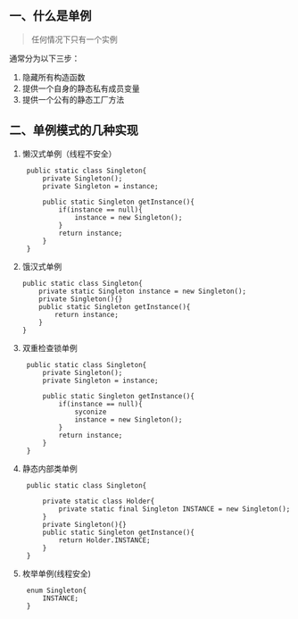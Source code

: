## 一、什么是单例 ##
> 任何情况下只有一个实例

通常分为以下三步：

1. 隐藏所有构造函数
2. 提供一个自身的静态私有成员变量
3. 提供一个公有的静态工厂方法

## 二、单例模式的几种实现 ##
1. 懒汉式单例（线程不安全）

    	public static class Singleton{
			private Singleton();
			private Singleton = instance;

			public static Singleton getInstance(){
				if(instance == null){
					instance = new Singleton();
				}
				return instance;
			} 
		}
		

 2. 饿汉式单例
	 
		public static class Singleton{
			private static Singleton instance = new Singleton();
			private Singleton(){}
			public static Singleton getInstance(){
				return instance;
			}		
		} 
3. 双重检查锁单例

		public static class Singleton{
			private Singleton();
			private Singleton = instance;

			public static Singleton getInstance(){
				if(instance == null){
					syconize
					instance = new Singleton();
				}
				return instance;
			} 
		}
4. 静态内部类单例

		public static class Singleton{
			
			private static class Holder{
				private static final Singleton INSTANCE = new Singleton(); 
			}
			private Singleton(){}
			public static Singleton getInstance(){
				return Holder.INSTANCE;
			}		
		} 
5. 枚举单例(线程安全)

		enum Singleton{
			INSTANCE;
		}